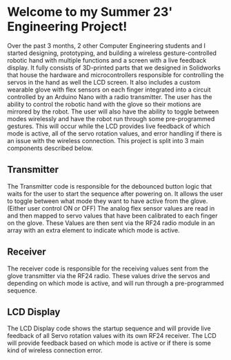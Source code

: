 # Welcome to my Summer 23' Engineering Project!
Over the past 3 months, 2 other Computer Engineering students and I started designing, prototyping, and building a wireless gesture-controlled robotic hand with multiple functions and a screen with a live feedback display. It fully consists of 3D-printed parts that we designed in Solidworks that house the hardware and microcontrollers responsible for controlling the servos in the hand as well the LCD screen. It also includes a custom wearable glove with flex sensors on each finger integrated into a circuit controlled by an Arduino Nano with a radio transmitter. The user has the ability to control the robotic hand with the glove so their motions are mirrored by the robot. The user will also have the ability to toggle between modes wirelessly and have the robot run through some pre-programmed gestures. This will occur while the LCD provides live feedback of which mode is active, all of the servo rotation values, and error handling if there is an issue with the wireless connection.
This project is split into 3 main components described below.

## Transmitter
The Transmitter code is responsible for the debounced button logic that waits for the user to start the sequence after powering on. It allows the user to toggle between what mode they want to have active from the glove. (Either user control ON or OFF)
The analog flex sensor values are read in and then mapped to servo values that have been calibrated to each finger on the glove. 
These Values are then sent via the RF24 radio module in an array with an extra element to indicate which mode is active.

## Receiver
The receiver code is responsible for the receiving values sent from the glove transmitter via the RF24 radio. These values drive the servos and depending on which mode is active, and will run through a pre-programmed sequence.

## LCD Display
The LCD Display code shows the startup sequence and will provide live feedback of all Servo rotation values with its own RF24 receiver. The LCD will provide feedback based on which mode is active or if there is some kind of wireless connection error.


